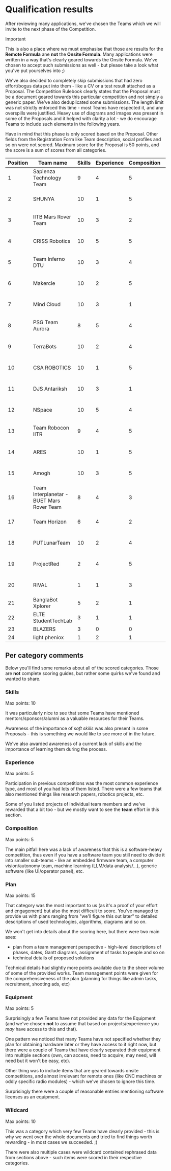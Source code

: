 # Qualification results

After reviewing many applications, we've chosen the Teams which we will invite to the next phase of the Competition.

>[!important]
> This is also a place where we must emphasise that those are results for the **Remote Formula** ane **not** the **Onsite Formula**. Many applications were written in a way that's clearly geared towards the Onsite Formula. We've chosen to accept such submissions as well - but please take a look what you've put yourselves into ;)

We've also decided to completely skip submissions that had zero effort/bogus data put into them - like a CV or a test result attached as a Proposal. The Competition Rulebook clearly states that the Proposal must be a document geared towards this particular competition and not simply a generic paper. We've also deduplicated some submissions. The length limit was not strictly enforced this time - most Teams have respected it, and any overspills were justified. Heavy use of diagrams and images was present in some of the Proposals and it helped with clarity a lot - we do encourage Teams to include such elements in the following years.

Have in mind that this phase is only scored based on the Proposal. Other fields from the Registration Form like Team description, social profiles and so on were not scored. Maximum score for the Proposal is 50 points, and the score is a sum of scores from all categories.

| Position | Team name                                 | Skills | Experience | Composition | Plan | Equipment | Wildcard | Sum | Status                         |
| -------- | ----------------------------------------- | ------ | ---------- | ----------- | ---- | --------- | -------- | --- | ------------------------------ |
| 1        | Sapienza Technology Team                  | 9      | 4          | 5           | 15   | 5         | 3        | 41  | Qualified to Connectivity Test |
| 2        | SHUNYA                                    | 10     | 1          | 5           | 15   | 3         | 5        | 39  | Qualified to Connectivity Test |
| 3        | IITB Mars Rover Team                      | 10     | 3          | 2           | 15   | 5         | 3        | 38  | Qualified to Connectivity Test |
| 4        | CRISS Robotics                            | 10     | 5          | 5           | 10   | 5         | 2        | 37  | Qualified to Connectivity Test |
| 5        | Team Inferno DTU                          | 10     | 3          | 4           | 13   | 4         | 3        | 37  | Qualified to Connectivity Test |
| 6        | Makercie                                  | 10     | 2          | 5           | 10   | 3         | 3        | 33  | Qualified to Connectivity Test |
| 7        | Mind Cloud                                | 10     | 3          | 1           | 10   | 5         | 3        | 32  | Qualified to Connectivity Test |
| 8        | PSG Team Aurora                           | 8      | 5          | 4           | 11   | 4         | 0        | 32  | Qualified to Connectivity Test |
| 9        | TerraBots                                 | 10     | 2          | 4           | 14   | 0         | 2        | 32  | Qualified to Connectivity Test |
| 10       | CSA ROBOTICS                              | 10     | 1          | 5           | 7    | 5         | 3        | 31  | Qualified to Connectivity Test |
| 11       | DJS Antariksh                             | 10     | 3          | 1           | 8    | 5         | 4        | 31  | Qualified to Connectivity Test |
| 12       | NSpace                                    | 10     | 5          | 4           | 8    | 3         | 1        | 31  | Qualified to Connectivity Test |
| 13       | Team Robocon IITR                         | 9      | 4          | 5           | 10   | 2         | 1        | 31  | Qualified to Connectivity Test |
| 14       | ARES                                      | 10     | 1          | 5           | 5    | 5         | 3        | 29  | Qualified to Connectivity Test |
| 15       | Amogh                                     | 10     | 3          | 5           | 4    | 5         | 1        | 28  | Qualified to Connectivity Test |
| 16       | Team Interplanetar - BUET Mars Rover Team | 8      | 4          | 3           | 6    | 2         | 2        | 25  | Qualified to Connectivity Test |
| 17       | Team Horizon                              | 6      | 4          | 2           | 9    | 0         | 2        | 23  | Qualified to Connectivity Test |
| 18       | PUTLunarTeam                              | 10     | 2          | 4           | 3    | 2         | 2        | 23  | Qualified to Connectivity Test |
| 19       | ProjectRed                                | 2      | 4          | 5           | 3    | 3         | 3        | 20  | Qualified to Connectivity Test |
| 20       | RIVAL                                     | 1      | 1          | 3           | 13   | 0         | 1        | 19  | Qualified to Connectivity Test |
| 21       | BanglaBot Xplorer                         | 5      | 2          | 1           | 1    | 0         | 1        | 10  | Reserve List                   |
| 22       | ELTE StudentTechLab                       | 3      | 1          | 1           | 3    | 0         | 1        | 9   | Reserve List                   |
| 23       | BLAZERS                                   | 3      | 0          | 0           | 0    | 0         | 2        | 5   | Reserve List                   |
| 24       | light pheniox                             | 1      | 2          | 1           | 0    | 0         | 0        | 4   | Reserve List                   |

## Per category comments

Below you'll find some remarks about all of the scored categories. Those are **not** complete scoring guides, but rather some quirks we've found and wanted to share.

### Skills
Max points: 10

It was particularly nice to see that some Teams have mentioned mentors/sponsors/alumni as a valuable resources for their Teams.

Awareness of the importance of *soft skills* was also present in some Proposals - this is something we would like to see more of in the future.

We've also awarded awareness of a current lack of skills and the importance of learning them during the process.

### Experience
Max points: 5

Participation in previous competitions was the most common experience type, and most of you had lots of them listed.
There were a few teams that also mentioned things like research papers, robotics projects, etc.

Some of you listed projects of individual team members and we've rewarded that a bit too - but we mostly want to see the **team** effort in this section.

### Composition
Max points: 5

The main pitfall here was a lack of awareness that this is a software-heavy competition, thus even if you have a software team you still need to divide it into smaller sub-teams - like an embedded firmware team, a computer vision/autonomy team, machine learning (LLM/data analysis/...), generic software (like UI/operator panel), etc.

### Plan
Max points: 15

That category was the most important to us (as it's a proof of your effort and engagement) but also the most difficult to score. You've managed to provide us with plans ranging from "we'll figure this out later" to detailed descriptions of used technologies, algorithms, diagrams and so on.

We won't get into details about the scoring here, but there were two main axes:
- plan from a team management perspective - high-level descriptions of phases, dates, Gantt diagrams, assignment of tasks to people and so on
- technical details of proposed solutions

Technical details had slightly more points available due to the sheer volume of some of the provided works.
Team management points were given for the comprehensiveness of the plan (planning for things like admin tasks, recruitment, shooting ads, etc)

### Equipment
Max points: 5

Surprisingly a few Teams have not provided any data for the Equipment (and we've chosen **not** to assume that based on projects/experience you *may* have access to this and that).

One pattern we noticed that many Teams have not specified whether they plan for obtaining hardware later or they have access to it right now, but there were a couple of Teams that have clearly separated their equipment into multiple sections (own, can access, need to acquire, may need, will need but it won't be easy, etc).

Other thing was to include items that are geared towards onsite competitions, and almost irrelevant for remote ones (like CNC machines or oddly specific radio modules) - which we've chosen to ignore this time.

Surprisingly there were a couple of reasonable entries mentioning software licenses as an equipment.

### Wildcard
Max points: 10

This was a category which very few Teams have clearly provided - this is why we went over the whole documents and tried to find things worth rewarding - in most cases we succeeded. ;)

There were also multiple cases were wildcard contained rephrased data from sections above - such items were scored in their respective categories.
